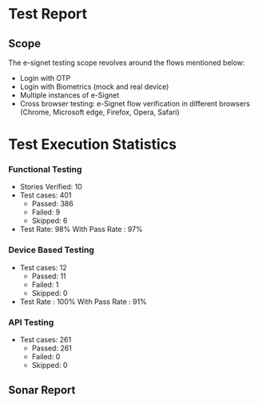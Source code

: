# Test Report

## Scope

The e-signet testing scope revolves around the flows mentioned below:
* Login with OTP
* Login with Biometrics (mock and real device)
* Multiple instances of e-Signet
* Cross browser testing: e-Signet flow verification in different browsers (Chrome, Microsoft edge, Firefox, Opera, Safari)

# Test Execution Statistics

### Functional Testing 

* Stories Verified: 10
* Test cases: 401 
    * Passed: 386 
    * Failed: 9 
    * Skipped: 6
* Test Rate: 98%  With Pass Rate : 97%

### Device Based Testing

* Test cases: 12 
    * Passed: 11
    * Failed: 1 
    * Skipped: 0
* Test Rate : 100%  With Pass Rate : 91%

### API Testing

* Test cases: 261 
    * Passed: 261 
    * Failed: 0 
    * Skipped: 0


## Sonar Report
